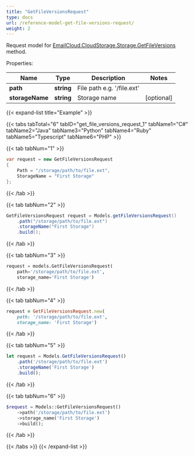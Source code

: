 ```yaml
---
title: "GetFileVersionsRequest"
type: docs
url: /reference-model-get-file-versions-request/
weight: 2
---
```


Request model for [EmailCloud.CloudStorage.Storage.GetFileVersions](/email/reference-storage-api/#getfileversions) method.

Properties:

Name | Type | Description | Notes
---- | ---- | ----------- | -----
**path** |**string**|File path e.g. '/file.ext' |
**storageName** |**string**|Storage name |[optional] 

{{< expand-list title="Example" >}}

{{< tabs tabTotal="6" tabID="get_file_versions_request_1" tabName1="C#" tabName2="Java" tabName3="Python" tabName4="Ruby" tabName5="Typescript" tabName6="PHP" >}}

{{< tab tabNum="1" >}}

```csharp
var request = new GetFileVersionsRequest
{ 
    Path = "/storage/path/to/file.ext",
    StorageName = "First Storage"
};
```

{{< /tab >}}

{{< tab tabNum="2" >}}

```java
GetFileVersionsRequest request = Models.getFileVersionsRequest()
    .path("/storage/path/to/file.ext")
    .storageName("First Storage")
    .build();
```

{{< /tab >}}

{{< tab tabNum="3" >}}

```python
request = models.GetFileVersionsRequest(
    path='/storage/path/to/file.ext',
    storage_name='First Storage')
```

{{< /tab >}}

{{< tab tabNum="4" >}}

```ruby
request = GetFileVersionsRequest.new(
    path: '/storage/path/to/file.ext',
    storage_name: 'First Storage')
```

{{< /tab >}}

{{< tab tabNum="5" >}}

```typescript
let request = Models.GetFileVersionsRequest()
    .path('/storage/path/to/file.ext')
    .storageName('First Storage')
    .build();
```

{{< /tab >}}

{{< tab tabNum="6" >}}

```php
$request = Models::GetFileVersionsRequest()
    ->path('/storage/path/to/file.ext')
    ->storage_name('First Storage')
    ->build();
```

{{< /tab >}}

{{< /tabs >}}
{{< /expand-list >}}

